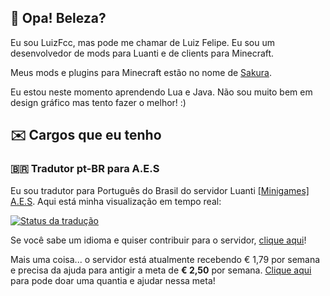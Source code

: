 ## 👋 Opa! Beleza?
Eu sou LuizFcc, mas pode me chamar de Luiz Felipe. Eu sou um desenvolvedor de mods para Luanti e de clients para Minecraft.

Meus mods e plugins para Minecraft estão no nome de [Sakura](https://github.com/Sakura-Mods).

Eu estou neste momento aprendendo Lua e Java. Não sou muito bem em design gráfico mas tento fazer o melhor! :)

## ✉️ Cargos que eu tenho
### 🇧🇷 Tradutor pt-BR para A.E.S

Eu sou tradutor para Português do Brasil do servidor Luanti [[Minigames] A.E.S](https://www.aes.land). Aqui está minha visualização em tempo real:

<a href="https://translate.codeberg.org/engage/zughy-friends-minetest/">
<img src="https://translate.codeberg.org/widget/zughy-friends-minetest/-/pt-BR/multi-auto.svg" alt="Status da tradução" />
</a>

Se você sabe um idioma e quiser contribuir para o servidor, [clique aqui](https://translate.codeberg.org/projects/zughy-friends-minetest)!

Mais uma coisa... o servidor está atualmente recebendo € 1,79 por semana e precisa da ajuda para antigir a meta de **€ 2,50** por semana. [Clique aqui](https://www.liberapay.com/aes_luanti_server/donate?currency=BRL) para pode doar uma quantia e ajudar nessa meta!
